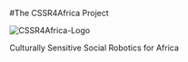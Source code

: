 #The CSSR4Africa Project

![CSSR4Africa-Logo](/images/CSSR_Scenario.png)

Culturally Sensitive Social Robotics for Africa